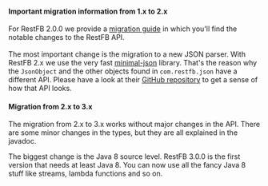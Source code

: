 <div class="alert alert-warning">
	<h4>Important migration information from 1.x to 2.x</h4>
	<div>
		For RestFB 2.0.0 we provide a <a href="https://github.com/restfb/restfb/blob/master/migrations.md">migration guide</a> in which you'll find the notable changes to the RestFB API.<br/><br/>
		The most important change is the migration to a new JSON parser. With RestFB 2.x we use the very fast <a href="https://github.com/ralfstx/minimal-json#performance">minimal-json</a> library. That's the reason why the <code>JsonObject</code> and the other objects found in <code>com.restfb.json</code> have a different API. Please have a look at their <a href="https://github.com/ralfstx/minimal-json">GitHub repository</a> to get a sense of how that API looks. 
	</div>
</div>

<div class="alert alert-info">
	<h4>Migration from 2.x to 3.x</h4>
	<div>
		<p>
		The migration from 2.x to 3.x works without major changes in the API. There are some minor changes in the types, but they are all explained in the javadoc.
	</p>
	<p>	
		The biggest change is the Java 8 source level. RestFB 3.0.0 is the first version that needs at least Java 8. You can now use all the fancy Java 8 stuff like streams, lambda functions and so on.
	</p>
	</div>
</div>